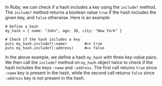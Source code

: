 In Ruby, we can check if a hash includes a key using the `include?` method. The `include?` method returns a boolean value `true` if the hash includes the given key, and `false` otherwise. Here is an example:

```
# Define a hash
my_hash = { name: "John", age: 30, city: "New York" }

# Check if the hash includes a key
puts my_hash.include?(:name)        #=> true
puts my_hash.include?(:address)     #=> false
```

In the above example, we define a hash `my_hash` with three key-value pairs. We then call the `include?` method on `my_hash` object twice to check if the hash includes the keys `:name` and `:address`. The first call returns `true` since `:name` key is present in the hash, while the second call returns `false` since `:address` key is not present in the hash.